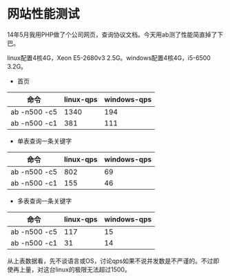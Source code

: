 网站性能测试
==
14年5月我用PHP做了个公司网页，查询协议文档。今天用ab测了性能简直掉了下巴。

linux配置4核4G，Xeon E5-2680v3 2.5G。windows配置4核4G，i5-6500 3.2G。

* 首页

| 命令 | linux-qps | windows-qps |
| ---- | ---- | ---- |
|ab -n500 -c5 | 1340 | 194 |
|ab -n500 -c1 | 381 | 111 |

* 单表查询一条关键字

| 命令 | linux-qps | windows-qps |
| ---- | ---- | ---- |
|ab -n500 -c5| 802 | 69 |
|ab -n500 -c1| 155 | 46 |

* 多表查询一条关键字

| 命令 | linux-qps | windows-qps |
| ---- | ---- | ---- |
|ab -n500 -c5| 117 | 15 |
|ab -n500 -c1| 31 | 14 |

从上表数据看，先不谈语言或OS，讨论qps如果不说并发数是不严谨的。不过即使再上量，对这台linux的极限无法超过1500。